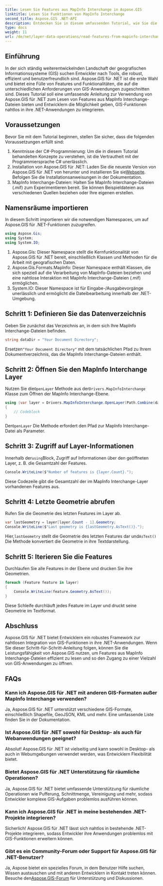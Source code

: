 ```yaml
---
title: Lesen Sie Features aus MapInfo Interchange in Aspose.GIS
linktitle: Lesen Sie Funktionen von MapInfo Interchange
second_title: Aspose.GIS .NET-API
description: Entdecken Sie in diesem umfassenden Tutorial, wie Sie die Leistungsfähigkeit von Aspose.GIS für .NET nutzen können, um Features aus MapInfo Interchange-Dateien zu lesen.
type: docs
weight: 11
url: /de/net/layer-data-operations/read-features-from-mapinfo-interchange/
---
```

## Einführung
In der sich ständig weiterentwickelnden Landschaft der geografischen Informationssysteme (GIS) suchen Entwickler nach Tools, die robust, effizient und benutzerfreundlich sind. Aspose.GIS für .NET ist die erste Wahl und bietet eine Fülle von Features und Funktionalitäten, die auf die unterschiedlichen Anforderungen von GIS-Anwendungen zugeschnitten sind. Dieses Tutorial soll eine umfassende Anleitung zur Verwendung von Aspose.GIS für .NET zum Lesen von Features aus MapInfo Interchange-Dateien bieten und Entwicklern die Möglichkeit geben, GIS-Funktionen nahtlos in ihre .NET-Anwendungen zu integrieren.
## Voraussetzungen
Bevor Sie mit dem Tutorial beginnen, stellen Sie sicher, dass die folgenden Voraussetzungen erfüllt sind:
1. Kenntnisse der C#-Programmierung: Um die in diesem Tutorial behandelten Konzepte zu verstehen, ist die Vertrautheit mit der Programmiersprache C# unerlässlich.
2.  Installation von Aspose.GIS für .NET: Laden Sie die neueste Version von Aspose.GIS für .NET von herunter und installieren Sie sie[Webseite](https://releases.aspose.com/gis/net/). Befolgen Sie die Installationsanweisungen in der Dokumentation.
3. MapInfo Interchange-Dateien: Halten Sie MapInfo Interchange-Dateien (.mif) zum Experimentieren bereit. Sie können Beispieldateien aus verschiedenen Quellen beziehen oder Ihre eigenen erstellen.

## Namensräume importieren
In diesem Schritt importieren wir die notwendigen Namespaces, um auf Aspose.GIS für .NET-Funktionen zuzugreifen.
```csharp
using Aspose.Gis;
using System;
using System.IO;
```
1. Aspose.Gis: Dieser Namespace stellt die Kernfunktionalität von Aspose.GIS für .NET bereit, einschließlich Klassen und Methoden für die Arbeit mit geografischen Daten.
2. Aspose.Gis.Formats.MapInfo: Dieser Namespace enthält Klassen, die sich speziell auf die Verarbeitung von MapInfo-Dateien beziehen und eine nahtlose Interaktion mit MapInfo Interchange-Dateien (.mif) ermöglichen.
3. System.IO: Dieser Namespace ist für Eingabe-/Ausgabevorgänge unerlässlich und ermöglicht die Dateibearbeitung innerhalb der .NET-Umgebung.

## Schritt 1: Definieren Sie das Datenverzeichnis
Geben Sie zunächst das Verzeichnis an, in dem sich Ihre MapInfo Interchange-Dateien befinden.
```csharp
string dataDir = "Your Document Directory";
```
 Ersetzen`"Your Document Directory"` mit dem tatsächlichen Pfad zu Ihrem Dokumentverzeichnis, das die MapInfo Interchange-Dateien enthält.
## Schritt 2: Öffnen Sie den MapInfo Interchange Layer
 Nutzen Sie die`OpenLayer` Methode aus der`Drivers.MapInfoInterchange` Klasse zum Öffnen der MapInfo Interchange-Ebene.
```csharp
using (var layer = Drivers.MapInfoInterchange.OpenLayer(Path.Combine(dataDir, "data.mif")))
{
    // Codeblock
}
```
 Der`OpenLayer` Die Methode erfordert den Pfad zur MapInfo Interchange-Datei als Parameter.
## Schritt 3: Zugriff auf Layer-Informationen
 Innerhalb der`using`Block, Zugriff auf Informationen über den geöffneten Layer, z. B. die Gesamtzahl der Features.
```csharp
Console.WriteLine($"Number of features is {layer.Count}.");
```
Diese Codezeile gibt die Gesamtzahl der im MapInfo Interchange-Layer vorhandenen Features aus.
## Schritt 4: Letzte Geometrie abrufen
Rufen Sie die Geometrie des letzten Features im Layer ab.
```csharp
var lastGeometry = layer[layer.Count - 1].Geometry;
Console.WriteLine($"Last geometry is {lastGeometry.AsText()}.");
```
 Hier,`lastGeometry` stellt die Geometrie des letzten Features dar und`AsText()` Die Methode konvertiert die Geometrie in ihre Textdarstellung.
## Schritt 5: Iterieren Sie die Features
Durchlaufen Sie alle Features in der Ebene und drucken Sie ihre Geometrien.
```csharp
foreach (Feature feature in layer)
{
    Console.WriteLine(feature.Geometry.AsText());
}
```
Diese Schleife durchläuft jedes Feature im Layer und druckt seine Geometrie im Textformat.

## Abschluss
Aspose.GIS für .NET bietet Entwicklern ein robustes Framework zur nahtlosen Integration von GIS-Funktionen in ihre .NET-Anwendungen. Wenn Sie dieser Schritt-für-Schritt-Anleitung folgen, können Sie die Leistungsfähigkeit von Aspose.GIS nutzen, um Features aus MapInfo Interchange-Dateien effizient zu lesen und so den Zugang zu einer Vielzahl von GIS-Anwendungen zu öffnen.
## FAQs
### Kann ich Aspose.GIS für .NET mit anderen GIS-Formaten außer MapInfo Interchange verwenden?
Ja, Aspose.GIS für .NET unterstützt verschiedene GIS-Formate, einschließlich Shapefile, GeoJSON, KML und mehr. Eine umfassende Liste finden Sie in der Dokumentation.
### Ist Aspose.GIS für .NET sowohl für Desktop- als auch für Webanwendungen geeignet?
Absolut! Aspose.GIS für .NET ist vielseitig und kann sowohl in Desktop- als auch in Webumgebungen verwendet werden, was Entwicklern Flexibilität bietet.
### Bietet Aspose.GIS für .NET Unterstützung für räumliche Operationen?
Ja, Aspose.GIS für .NET bietet umfassende Unterstützung für räumliche Operationen wie Pufferung, Schnittmenge, Vereinigung und mehr, sodass Entwickler komplexe GIS-Aufgaben problemlos ausführen können.
### Kann ich Aspose.GIS für .NET in meine bestehenden .NET-Projekte integrieren?
Sicherlich! Aspose.GIS für .NET lässt sich nahtlos in bestehende .NET-Projekte integrieren, sodass Entwickler ihre Anwendungen problemlos mit GIS-Funktionen erweitern können.
### Gibt es ein Community-Forum oder Support für Aspose.GIS für .NET-Benutzer?
Ja, Aspose bietet ein spezielles Forum, in dem Benutzer Hilfe suchen, Wissen austauschen und mit anderen Entwicklern in Kontakt treten können. Besuche den[Aspose.GIS-Forum](https://forum.aspose.com/c/gis/33) für Unterstützung und Diskussionen.